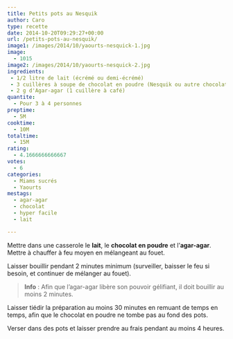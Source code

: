 ```yaml
---
title: Petits pots au Nesquik
author: Caro
type: recette
date: 2014-10-20T09:29:27+00:00
url: /petits-pots-au-nesquik/
image1: /images/2014/10/yaourts-nesquick-1.jpg
image:
  - 1015
image2: /images/2014/10/yaourts-nesquick-2.jpg
ingredients:
 - 1/2 litre de lait (écrémé ou demi-écrémé)
 - 3 cuillères à soupe de chocolat en poudre (Nesquik ou autre chocolat en poudre sucré)
 - 2 g d'Agar-agar (1 cuillère à café)
quantite:
  - Pour 3 à 4 personnes
preptime:
  - 5M
cooktime:
  - 10M
totaltime:
  - 15M
rating:
  - 4.1666666666667
votes:
  - 6
categories:
  - Miams sucrés
  - Yaourts
mestags:
  - agar-agar
  - chocolat
  - hyper facile
  - lait

---
```

Mettre dans une casserole le **lait**, le **chocolat en poudre** et l&rsquo;**agar-agar**. Mettre à chauffer à feu moyen en mélangeant au fouet.

Laisser bouillir pendant 2 minutes minimum (surveiller, baisser le feu si besoin, et continuer de mélanger au fouet).

> **Info** : Afin que l&rsquo;agar-agar libère son pouvoir gélifiant, il doit bouillir au moins 2 minutes.

Laisser tiédir la préparation au moins 30 minutes en remuant de temps en temps, afin que le chocolat en poudre ne tombe pas au fond des pots.

Verser dans des pots et laisser prendre au frais pendant au moins 4 heures.